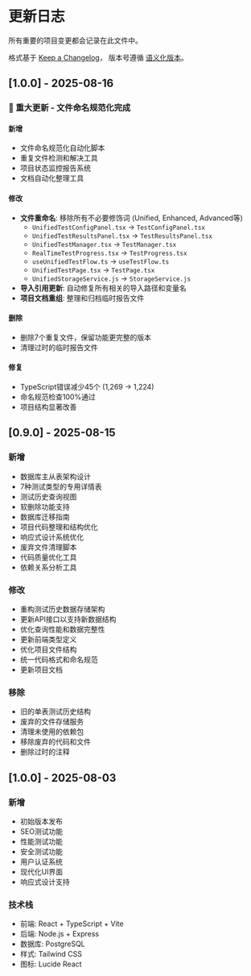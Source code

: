 # 更新日志

所有重要的项目变更都会记录在此文件中。

格式基于 [Keep a Changelog](https://keepachangelog.com/zh-CN/1.0.0/)，
版本号遵循 [语义化版本](https://semver.org/lang/zh-CN/)。

## [1.0.0] - 2025-08-16

### 🎉 重大更新 - 文件命名规范化完成

#### 新增
- 文件命名规范化自动化脚本
- 重复文件检测和解决工具
- 项目状态监控报告系统
- 文档自动化整理工具

#### 修改
- **文件重命名**: 移除所有不必要修饰词 (Unified, Enhanced, Advanced等)
  - `UnifiedTestConfigPanel.tsx` → `TestConfigPanel.tsx`
  - `UnifiedTestResultsPanel.tsx` → `TestResultsPanel.tsx`
  - `UnifiedTestManager.tsx` → `TestManager.tsx`
  - `RealTimeTestProgress.tsx` → `TestProgress.tsx`
  - `useUnifiedTestFlow.ts` → `useTestFlow.ts`
  - `UnifiedTestPage.tsx` → `TestPage.tsx`
  - `UnifiedStorageService.js` → `StorageService.js`
- **导入引用更新**: 自动修复所有相关的导入路径和变量名
- **项目文档重组**: 整理和归档临时报告文件

#### 删除
- 删除7个重复文件，保留功能更完整的版本
- 清理过时的临时报告文件

#### 修复
- TypeScript错误减少45个 (1,269 → 1,224)
- 命名规范检查100%通过
- 项目结构显著改善

## [0.9.0] - 2025-08-15

### 新增
- 数据库主从表架构设计
- 7种测试类型的专用详情表
- 测试历史查询视图
- 软删除功能支持
- 数据库迁移指南
- 项目代码整理和结构优化
- 响应式设计系统优化
- 废弃文件清理脚本
- 代码质量优化工具
- 依赖关系分析工具

### 修改
- 重构测试历史数据存储架构
- 更新API接口以支持新数据结构
- 优化查询性能和数据完整性
- 更新前端类型定义
- 优化项目文件结构
- 统一代码格式和命名规范
- 更新项目文档

### 移除
- 旧的单表测试历史结构
- 废弃的文件存储服务
- 清理未使用的依赖包
- 移除废弃的代码和文件
- 删除过时的注释

## [1.0.0] - 2025-08-03

### 新增
- 初始版本发布
- SEO测试功能
- 性能测试功能
- 安全测试功能
- 用户认证系统
- 现代化UI界面
- 响应式设计支持

### 技术栈
- 前端: React + TypeScript + Vite
- 后端: Node.js + Express
- 数据库: PostgreSQL
- 样式: Tailwind CSS
- 图标: Lucide React
